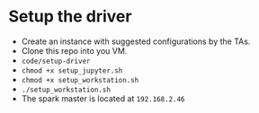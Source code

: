 # Setup the driver

- Create an instance with suggested configurations by the TAs.
- Clone this repo into you VM.
- `code/setup-driver`
- `chmod +x setup_jupyter.sh`
- `chmod +x setup_workstation.sh`
- `./setup_workstation.sh`
- The spark master is located at `192.168.2.46`

